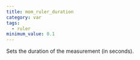 ```yaml
---
title: mom_ruler_duration
category: var
tags:
  - ruler
minimum_value: 0.1
---
```


Sets the duration of the measurement (in seconds).
